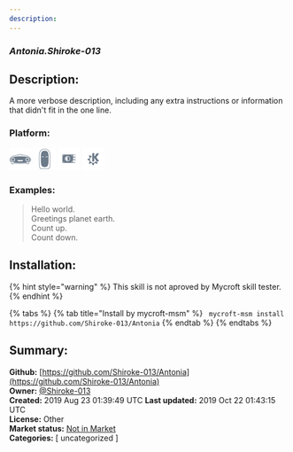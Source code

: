 ```yaml
---
description: 
---
```


### _Antonia.Shiroke-013_  
## Description:  
A more verbose description, including any extra instructions or
information that didn't fit in the one line.  
### Platform:  
 ![Mark I](../.gitbook/assets/mark-1-icon.png)  ![Mark II](../.gitbook/assets/mark-2-icon.png)  ![Picroft](../.gitbook/assets/picroft-icon.png)  ![plasmoid](../.gitbook/assets/kde.png)   
### Examples:  
> Hello world.  
> Greetings planet earth.  
> Count up.  
> Count down.  
  
## Installation:  
{% hint style="warning" %}
This skill is not aproved by Mycroft skill tester.
{% endhint %}
    
{% tabs %}
{% tab title="Install by mycroft-msm" %}
``` mycroft-msm install https://github.com/Shiroke-013/Antonia```
{% endtab %}
  {% endtabs %}
    
## Summary:  
**Github:** [https://github.com/Shiroke-013/Antonia](https://github.com/Shiroke-013/Antonia)  
**Owner:** [@Shiroke-013](https://github.com/Shiroke-013)  
**Created:** 2019 Aug 23 01:39:49 UTC  **Last updated:** 2019 Oct 22 01:43:15 UTC  
**License:** Other  
**Market status:** [Not in Market](https://market.mycroft.ai/skill/)  
**Categories:** [ uncategorized ]   
